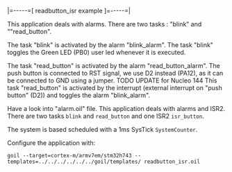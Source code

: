 |=-----=[ readbutton_isr example ]=-----=|

This application deals with alarms.
There are two tasks : "blink" and ""read_button".

The task "blink" is activated by the alarm "blink_alarm".
The task "blink" toggles the Green LED (PB0) user led whenever it is executed.

The task "read_button" is activated by the alarm "read_button_alarm".
The push button is connected to RST signal, we use D2 instead (PA12), as it can be connected to GND using a jumper. TODO UPDATE for Nucleo 144
This task "read_button" is activated by the interrupt (external interrupt on "push button" (D2)) and toggles the alarm "blink_alarm".

Have a look into "alarm.oil" file.
This application deals with alarms and ISR2.
There are two tasks `blink` and `read_button` and one ISR2 `isr_button`.

The system is based scheduled with a 1ms SysTick `SystemCounter`.

Configure the application with:

```
goil --target=cortex-m/armv7em/stm32h743 --templates=../../../../../../goil/templates/ readbutton_isr.oil
```
